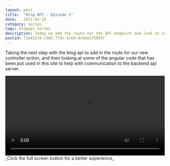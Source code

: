 ```yaml
---
layout: post
title:  "Blog API - Episode 2"
date:   2015-02-16
category: series
tags: blogapi series
description: Today we add the route for the API endpoint and look at some of the angular code tied into the site. Check it out!
postid: 71a4527d-c585-774c-5c69-dcb4a175091f
---
```


Taking the next step with the blog api to add in the route for our new controller action, and then looking at some of the angular code that has been put used in this site to help with communication to the backend api server.

<video style="width:100%;" controls>
	<source src="http://videos.quarrantine.com?name=blogapi2.mp4" type="video/mp4">
</video>
_Click the full screen button for a better experience_
